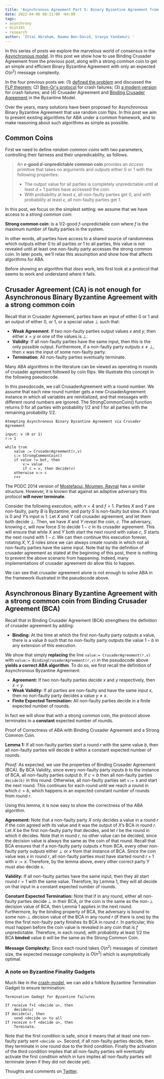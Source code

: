 ```yaml
---
title: 'Asynchronous Agreement Part 5: Binary Byzantine Agreement from a strong common coin'
date: 2022-04-06 08:11:00 -04:00
tags:
- asynchrony
- dist101
- research
author: 'Ittai Abraham, Naama Ben-David, Sravya Yandamuri '
---
```


In this series of posts we explore the marvelous world of consensus in the [Asynchronous model](https://decentralizedthoughts.github.io/2019-06-01-2019-5-31-models/). In this post we show how to use Binding Crusader Agreement from the previous post, along with a strong common coin to get an simple and efficient  Binary Byzantine Agreement with only an expected $O(n^2)$ message complexity. 

In the four previous posts we: (1) [defined the problem]([part1](https://decentralizedthoughts.github.io/2022-03-30-asynchronous-agreement-part-one-defining-the-problem/)) and discussed the [FLP theorem](https://decentralizedthoughts.github.io/2019-12-15-asynchrony-uncommitted-lower-bound/); (2) [Ben-Or's protocol]([part2](https://decentralizedthoughts.github.io/2022-03-30-asynchronous-agreement-part-two-ben-ors-protocol/)) for crash failures;  (3)  [a modern version]([part3](https://decentralizedthoughts.github.io/2022-03-30-asynchronous-agreement-part-three-a-modern-version-of-ben-ors-protocol/)) for crash failures; and (4) Crusader Agreement and [Binding Crusader Agreement](post4) in the Byzantine Model.



Over the years, many solutions have been proposed for Asynchronous Binary Byzantine Agreement that use random coin flips. In this post we aim to present existing algorithms for ABA under a common framework, and to make reasoning about such algorithms as simple as possible.

## Common Coins

First we need to define *random common coins* with two parameters, controlling their fairness and their unpredicability, as follows.

> An **$\epsilon$-good $d$-unpredictable common coin** provides an *access* primitive that takes no arguments and outputs either $0$ or $1$ with the following properties:
>* The output value for all parties is completely unpredictable until at least $d+1$ parties have accessed the coin.
>* With probability at least $\epsilon$, all non-faulty parties get $0$, and with probability at least $\epsilon$, all non-faulty parties get $1$.

In this post, we focus on the simplest setting: we assume that we have access to a *strong common coin*:

**Strong common coin**: is a $1/2$-good $f$-unpredictable coin where $f$ is the maximum number of faulty parties in the system.

In other words, all parties have access to a shared source of randomness which outputs either 0 to all parties or 1 to all parties, this value is not revealed until at least one non-faulty party accesses the strong common coin. In later posts, we'll relax this assumption and show how that affects algorithms for ABA.

Before showing an algorithm that *does* work, lets first look at a protocol that seems to work and understand where it fails. 

## Crusader Agreement (CA) is not enough for Asynchronous Binary Byzantine Agreement with a strong common coin
Recall that in Crusader Agreement, parties have an input of either 0 or 1 and an output of either 0, or 1, or a special value $\bot$ such that:

* **Weak Agreement**: If two non-faulty parties output values $x$ and $y$, then either $x=y$ or one of the values is $\bot$.
* **Validity**: If all non-faulty parties have the same input, then this is the only possible output. Furthermore, if a non-faulty party outputs $x \neq \bot$, then $x$ was the input of some non-faulty party.
* **Termination**: All non-faulty parties eventually terminate.

Many ABA algorithms in the literature can be viewed as operating in rounds of crusader agreement followed by coin flips. We illustrate this concept in the following pseudocode.

In this pseudocode, we call CrusaderAgreement with a round number. We assume that each new round number gets a new CrusaderAgreement instance in which all variables are reinitialized, and that messages with different round numbers are ignored. The StrongCommonCoin() function returns $0$ for all parties with probability $1/2$ and $1$ for all parties with the remaining probability $1/2$.

```
Atempting Asynchronous Binary Byzantine Agreement via Crusader Agreement

input: v (0 or 1)
r:= 1

while true
    value := CrusaderAgreement(r,v)
    c:= StrongCommonCoin()
    if value != bot, then
        v:= value
        if c = v, then decide(v) 
    otherwise v:= c
    r++    
```

The PODC 2014 version of [Mostefaoui, Moumen, Raynal](https://dl.acm.org/doi/10.1145/2611462.2611468) has a similar structure. However, it is known that against an adaptive adversary this protocol **will never terminate**.

Consider the following execution, with $n=4$ and $f=1$. Parties $X$ and $Y$ are non-faulty, party $B$ is Byzantine, and party $S$ is non-faulty but slow. $X$’s input is 0 and $Y$’s input is 1.
Let $X$ and $Y$ call crusader agreement, and let them both decide $\bot$. Then, we have $X$ and $Y$ reveal the coin, $c$. The adversary, knowing $c$, will now force $S$ to decide $1-c$ in its crusader agreement. This will ensure that while $X$ and $Y$ both start the next round with value $c$, $S$ starts the next round with $1-c$. We can then continue this execution forever, rotating $X,Y,S$ roles since we can always create rounds in which not all non-faulty parties have the same input.
Note that by the definition of crusader agreement as stated at the beginning of this post, there is nothing to prevent the above scenario from happening. Indeed, many implementations of crusader agreement do allow this to happen. 

We can see that crusader agreement alone is not enough to solve ABA in the framework illustrated in the pseudocode above.


##  Asynchronous Binary Byzantine Agreement with a strong common coin from Binding Crusader Agreement (BCA)
Recall that in Binding Crusader Agreement (BCA) strengthens the definition of crusader agreement by adding:

* **Binding:** At the time at which the first non-faulty party outputs a value, there is a value $b$ such that no non-faulty party outputs the value $1−b$ in any extension of this execution.



We show that simply **replacing** the line ``value:= CrusaderAgreement(r,v)``  with ``value:= BindingCrusaderAgreement(r,v)``  in the pseudocode above **yields a correct ABA algorithm**. To do so, we first recall the definition of Asynchronous Byzantine Agreement:

* **Agreement:** If two non-faulty parties decide $x$ and $y$ respectively, then $x=y$.
* **Weak Validity:** If all parties are non-faulty and have the same input $x$, then no non-faulty party decides a value $y \neq x$.
* **Finite Expected Termination:** All non-faulty parties decide in a finite expected number of rounds.

In fact we will show that with a strong common coin, the protocol above terminates in a **constant** expected number of rounds. 

Proof of Correctness of ABA with Binding Crusader Agreement and a Strong Common Coin.

**Lemma 1:** If all non-faulty parties start a round $r$ with the same value $b$, then all non-faulty parties will decide $b$ within a constant expected number of rounds.

*Proof:* As expected, we use the properties of Binding Crusader Agreement (BCA). By BCA Validity, since every non-faulty party inputs $b$ to the instance of BCA, all non-faulty parties output $b$. If $c=b$ then all non-faulty parties `decide(b)` in this round. Otherwise, all non-faulty parties set `v:= b` and start the next round. This continues for each round until we reach a round in which $c=b$, which happens in an expected constant number of rounds from round $r$.

Using this lemma, it is now easy to show the correctness of the ABA algorithm.

**Agreement:** 
Note that a non-faulty party $X$ only decides a value in a round $r$ if the coin agreed with its value and it was the output of $X$’s BCA in round $r$. Let $X$ be the first non-faulty party that decides, and let $r$ be the round in which it decides. Note that in round $r$, no other value can be decided, since the decision value is always the same as the coin of that round. Recall that BCA ensures that if a non-faulty party outputs $x$ from BCA, every other non-faulty party outputs either $\bot$ or $x$ from that instance of BCA. Since the coin value was $x$ in round $r$, all non-faulty parties must have started round $r+1$ with $v:=x$. Therefore, by the lemma above, every other correct party Y must also decide x.

**Validity:**
If all non-faulty parties have the same input, then they all start round $r=1$ with the same value. Therefore, by Lemma 1, they will all decide on that input in a constant expected number of rounds.

**Constant Expected  Termination:**
Note that if in any round, either all non-faulty parties decide $\bot$ in their BCA, or the coin is the same as the non-$\bot$ decision value of BCA, then Lemma 1 applies in the next round. Furthermore, by the binding property of BCA, the adversary is bound to some non-$\bot$ decision value of the BCA in any round $r$ (if there is one) by the time the first non-faulty party finishes its BCA in round $r$. In particular, this must happen before the coin value is revealed in any coin that is $f$ unpredictable. Therefore, in each round, with probability at least $1/2$ the BCA **binded** value $b$ will be the same as the Strong Common Coin.

**Message Complexity:**
Since each round takes $O(n^2)$ messages of constant size, the expected message complexity is $O(n^2)$ which is asymptotically optimal.  

### A note on Byzantine Finality Gadgets

Much like in the [crash-model]([part2](https://decentralizedthoughts.github.io/2022-03-30-asynchronous-agreement-part-two-ben-ors-protocol/)), we can add a folklore Byzantine Termination Gadget to ensure termination:

```
Termination Gadegt for Byzantine failures

If receive f+1 <decide u>, then
    decide(u) 
If decide(u), then
    send <decide u> to all
If receive n-f <decide u>, then
    Terminate.
```

Note that the first condition is safe, since it means that at least one non-faulty party sent `<decide u>`. Second, if all non-faulty parties decide, then they terminate in one round due to the third condition. Finally the activation of the third condition implies that all non-faulty parties will eventually activate the first condition which in turn implies all non-faulty parties will terminate (even if they did not decide yet).

Thoughts and comments on [Twitter](...).
